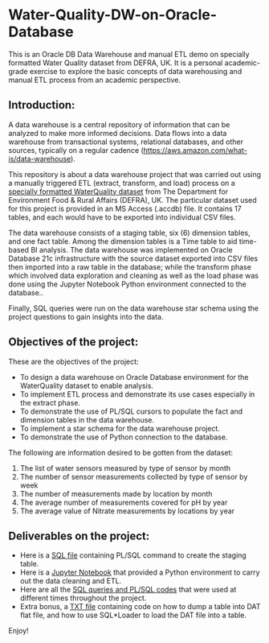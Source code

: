 # Water-Quality-DW-on-Oracle-Database
This is an Oracle DB Data Warehouse and manual ETL demo on specially formatted Water Quality dataset from DEFRA, UK. It is a personal academic-grade exercise to explore the basic concepts of data warehousing and manual ETL process from an academic perspective.

## Introduction:

A data warehouse is a central repository of information that can be analyzed to make more informed decisions. Data flows into a data warehouse from transactional systems, relational databases, and other sources, typically on a regular cadence (https://aws.amazon.com/what-is/data-warehouse).

This repository is about a data warehouse project that was carried out using a manually triggered ETL (extract, transform, and load) process on a [specially formatted WaterQuality dataset](https://github.com/vaxdata22/Water-Quality-DW-on-Oracle-Database/blob/main/WaterQuality.accdb) from The Department for Environment Food & Rural Affairs (DEFRA), UK. The particular dataset used for this project is provided in an MS Access (.accdb) file. It contains 17 tables, and each would have to be exported into individual CSV files.

The data warehouse consists of a staging table, six (6) dimension tables, and one fact table. Among the dimension tables is a Time table to aid time-based BI analysis. The data warehouse was implemented on Oracle Database 21c infrastructure with the source dataset exported into CSV files then imported into a raw table in the database; while the transform phase which involved data exploration and cleaning as well as the load phase was done using the Jupyter Notebook Python environment connected to the database.. 

Finally, SQL queries were run on the data warehouse star schema using the project questions to gain insights into the data.

## Objectives of the project:

These are the objectives of the project:

* To design a data warehouse on Oracle Database environment for the WaterQuality dataset to enable analysis.
* To implement ETL process and demonstrate its use cases especially in the extract phase.
* To demonstrate the use of PL/SQL cursors to populate the fact and dimension tables in the data warehouse.
* To implement a star schema for the data warehouse project.
* To demonstrate the use of Python connection to the database.

The following are information desired to be gotten from the dataset:

1. The list of water sensors measured by type of sensor by month
2. The number of sensor measurements collected by type of sensor by week
3. The number of measurements made by location by month
4. The average number of measurements covered for pH by year
5. The average value of Nitrate measurements by locations by year

## Deliverables on the project:

* Here is a [SQL file](https://github.com/vaxdata22/Water-Quality-DW-on-Oracle-Database/blob/main/Setup.%20PLSQL%20code%20to%20create%20the%20staging%20table.sql) containing PL/SQL command to create the staging table.
* Here is a [Jupyter Notebook](https://github.com/vaxdata22/Water-Quality-DW-on-Oracle-Database/blob/main/Python%20Environment%20To%20Demonstrate%20DW%20%26%20ETL%20on%20Oracle.ipynb) that provided a Python environment to carry out the data cleaning and ETL.
* Here are all the [SQL queries and PL/SQL codes](https://github.com/vaxdata22/Water-Quality-DW-on-Oracle-Database/tree/main/SQL%20queries%20and%20PLSQL%20codes) that were used at different times throughout the project.
* Extra bonus, a [TXT file](https://github.com/vaxdata22/Water-Quality-DW-on-Oracle-Database/blob/main/Bonus.%20Commands%20for%20dumping%20to%20DAT%20flat%20file%20and%20loading%20by%20SQL%20Loader.txt) containing code on how to dump a table into DAT flat file, and how to use SQL*Loader to load the DAT file into a table.

Enjoy!



